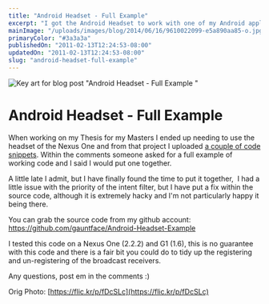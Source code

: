 ```yaml
---
title: "Android Headset - Full Example"
excerpt: "I got the Android Headset to work with one of my Android applications and moved it over to Github."
mainImage: "/uploads/images/blog/2014/06/16/9610022099-e5a890aa85-o.jpg"
primaryColor: "#3a3a3a"
publishedOn: "2011-02-13T12:24:53-08:00"
updatedOn: "2011-02-13T12:24:53-08:00"
slug: "android-headset-full-example"
---
```

![Key art for blog post "Android Headset - Full Example "](/uploads/images/blog/2014/06/16/9610022099-e5a890aa85-o.jpg)

# Android Headset - Full Example 

When working on my Thesis for my Masters I ended up needing to use the headset of the Nexus One and from that project I uploaded [a couple of code snippets](http://www.gauntface.co.uk/pages/blog/2010/04/14/using-android-headset-buttons-earphone-buttons/). Within the comments someone asked for a full example of working code and I said I would put one together. 

A little late I admit, but I have finally found the time to put it together,  I had a little issue with the priority of the intent filter, but I have put a fix within the source code, although it is extremely hacky and I'm not particularly happy it being there. 

You can grab the source code from my github account: <https://github.com/gauntface/Android-Headset-Example> 

I tested this code on a Nexus One (2.2.2) and G1 (1.6), this is no guarantee with this code and there is a fair bit you could do to tidy up the registering and un-registering of the broadcast receivers. 

Any questions, post em in the comments :)

Orig Photo: [https://flic.kr/p/fDcSLc](https://flic.kr/p/fDcSLc)